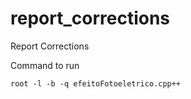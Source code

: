 # report_corrections
Report Corrections

Command to run

```
root -l -b -q efeitoFotoeletrico.cpp++
```